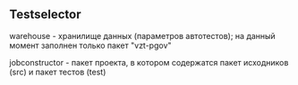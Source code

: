 ## Testselector

warehouse - хранилище данных (параметров автотестов); на данный момент заполнен только пакет "vzt-pgov"

jobconstructor - пакет проекта, в котором содержатся пакет исходников (src) и пакет тестов (test)
